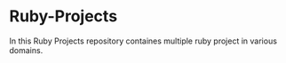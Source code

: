 # Ruby-Projects
In this Ruby Projects repository containes multiple ruby project in various domains.
